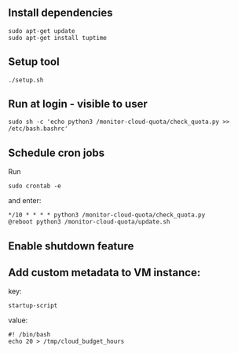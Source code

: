 ## Install dependencies
```
sudo apt-get update
sudo apt-get install tuptime
```

## Setup tool
```
./setup.sh
```

## Run at login - visible to user
```
sudo sh -c 'echo python3 /monitor-cloud-quota/check_quota.py >> /etc/bash.bashrc'
```

## Schedule cron jobs
Run
```
sudo crontab -e
```
and enter:
```
*/10 * * * * python3 /monitor-cloud-quota/check_quota.py
@reboot python3 /monitor-cloud-quota/update.sh
```

## Enable shutdown feature
## Add custom metadata to VM instance:
key:
```
startup-script
```
value:
```
#! /bin/bash
echo 20 > /tmp/cloud_budget_hours
```
